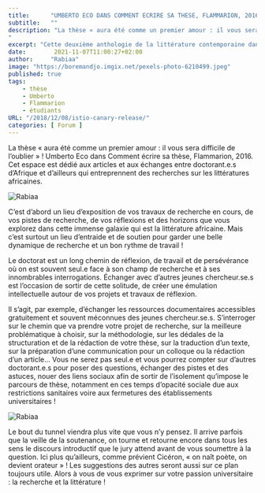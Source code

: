 ```yaml
---
title:      "UMBERTO ECO DANS COMMENT ECRIRE SA THESE, FLAMMARION, 2016"
subtitle:   ""
description: "La thèse « aura été comme un premier amour : il vous sera difficile de l’oublier » ! Umberto Eco dans Comment écrire sa thèse, Flammarion, 2016. Cet espace est dédié aux articles et aux échanges entre doctorant.e.s d’Afrique et d’ailleurs qui entreprennent des recherches sur les littératures africaines. 
"
excerpt: "Cette deuxième anthologie de la littérature contemporaine dans la région des Grands Lacs africains a choisi de placer la paix au centre des enjeux esthétiques et sociétaux"
date:        2021-11-07T11:00:27+02:00
author:     "Rabiaa"
image: "https://boremandjo.imgix.net/pexels-photo-6210499.jpeg"
published: true
tags:
    - thèse
    - Umberto
    - Flammarion
    - étudiants
URL: "/2018/12/08/istio-canary-release/"
categories: [ Forum ]
---
```



La thèse « aura été comme un premier amour : il vous sera difficile de l’oublier » ! Umberto Eco dans Comment écrire sa thèse, Flammarion, 2016.
Cet espace est dédié aux articles et aux échanges entre doctorant.e.s d’Afrique et d’ailleurs qui entreprennent des recherches sur les littératures africaines. 


![Rabiaa](https://boremandjo.imgix.net/istockphoto-1128717722-612x612.jpg)

C’est d’abord un lieu d’exposition de vos travaux de recherche en cours, de vos pistes de recherche, de vos réflexions et des horizons que vous explorez dans cette immense galaxie qui est la littérature africaine. Mais c’est surtout un lieu d’entraide et de soutien pour garder une belle dynamique de recherche et un bon rythme de travail !

Le doctorat est un long chemin de réflexion, de travail et de persévérance où on est souvent seul.e face à son champ de recherche et à ses innombrables interrogations. Échanger avec d’autres jeunes chercheur.se.s est l’occasion de sortir de cette solitude, de créer une émulation intellectuelle autour de vos projets et travaux de réflexion. 

Il s’agit, par exemple, d’échanger les ressources documentaires accessibles gratuitement et souvent méconnues des jeunes chercheur.se.s.
S’interroger sur le chemin que va prendre votre projet de recherche, sur la meilleure problématique à choisir, sur la méthodologie, sur les dédales de la structuration et de la rédaction de votre thèse, sur la traduction d’un texte, sur la préparation d’une communication pour un colloque ou la rédaction d’un article… Vous ne serez pas seul.e et vous pourrez compter sur d’autres doctorant.e.s pour poser des questions, échanger des pistes et des astuces, nouer des liens sociaux afin de sortir de l’isolement qu’impose le parcours de thèse, notamment en ces temps d’opacité sociale due aux restrictions sanitaires voire aux fermetures des établissements universitaires !

![Rabiaa](https://boremandjo.imgix.net/istockphoto-512746852-612x612.jpg)

Le bout du tunnel viendra plus vite que vous n’y pensez. Il arrive parfois que la veille de la soutenance, on tourne et retourne encore dans tous les sens le discours introductif que le jury attend avant de vous soumettre à la question. Ici plus qu’ailleurs, comme prévient Cicéron, « on naît poète, on devient orateur » ! Les suggestions des autres seront aussi sur ce plan toujours utile. 
Alors à vous de vous exprimer sur votre passion universitaire : la recherche et la littérature !
